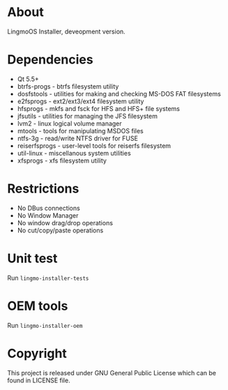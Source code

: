 # About
LingmoOS Installer, deveopment version.

# Dependencies
* Qt 5.5+
* btrfs-progs - btrfs filesystem utility
* dosfstools - utilities for making and checking MS-DOS FAT filesystems
* e2fsprogs - ext2/ext3/ext4 filesystem utility
* hfsprogs - mkfs and fsck for HFS and HFS+ file systems
* jfsutils - utilities for managing the JFS filesystem
* lvm2 - linux logical volume manager
* mtools - tools for manipulating MSDOS files
* ntfs-3g - read/write NTFS driver for FUSE
* reiserfsprogs - user-level tools for reiserfs filesystem
* util-linux - miscellanous system utilities
* xfsprogs - xfs filesystem utility

# Restrictions
* No DBus connections
* No Window Manager
* No window drag/drop operations
* No cut/copy/paste operations

# Unit test
Run `lingmo-installer-tests`

# OEM tools
Run `lingmo-installer-oem`

# Copyright
This project is released under GNU General Public License which can be found in
LICENSE file.
